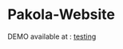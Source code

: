 # Pakola-Website
DEMO available at :
[testing](https://duaa-ali.github.io/Pakola-Website/index.html)
